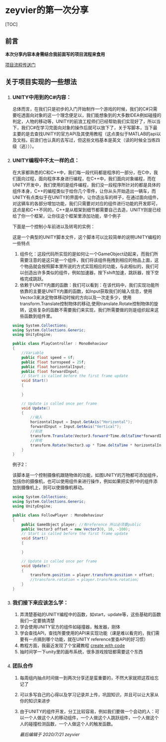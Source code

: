 # zeyvier的第一次分享

[TOC]



## 前言

**本次分享内容本身需结合我前面写的项目流程来食用**

[项目流程传送门](https://share.mubu.com/doc/3ArvCKpTB-x)

## 关于项目实现的一些想法

1. ### UNITY中用到的C#内容：

   总体而言，在我们只是初步的入门开始制作一个游戏的时候，我们的C#只需要吃透面向对象的这一个理念便足以，我们能想象到的大多数IDEA例如碰撞的判定，人物的移动等，UNITY的前浪工程师们已经帮助我们实现好了，所以当下，我们C#在学习完面向对象的操作后就可以放下了，关于写脚本，当下最主要的是去查找UNITY的官方API及其使用教程（这点类似于MATLAB的api以及文档，前浪们也认真的去写过，但这些文档基本是英文（读的时候全当练四级（逃）））。

2. ### UNITY编程中不太一样的点：

   在大家都熟悉的C和C++中，我们每一段代码都是程序的一部分，在C中，我们面向过程，面向程序本身进行编程，在C++中，我们面向对象编程，而在UNITY开发中，我们使用的是组件编程，我们没一段程序所针对的都是具体的组件本身，C++的编程类似于给你几个零件，让你从头开始造出一辆车，而UNITY有点类似于在UNITY的界面中，让你造出车的样子，在通过面向组件，对这辆车的各部分增加功能，我们只需要对对应的组件进行功能的开发即可，这点是和C++不同的，C++是从框架到细节都需要自己去造，UNITY则是已经给了你一个框架，让你往这个框架里添加功能，举个例子

   下面是一个控制小车前进以及转弯的实例：

   这是一个典型的UNITY脚本文件，这个脚本可以比较简单的说明UNITY编程的一些特点

   1. 组件化：这段代码所实现的是如何让一个GameObject动起来，而我们所需要注意的是这只是一个组件，我们将该组件拖拽到相应的物品上面，这个物品就会按照脚本里所说的方式实现相应的功能，与此相似的，我们可以创造出许多类似的组件，例如加速器，按下shift加速，跳跃器，按下空格完成跳跃。
   2. 依赖于UNITY内置的函数：我们可以看到：在该代码中，我们实现功能所依靠的主要是UNITY内置的函数，如Input获取我们的输入信息，使用Vector3来决定物体移动时候的方向以及一次走多少，使用transform.Translate控制物体的移动,使用translate.Rotate控制物体的旋转，这些复杂的函数不需要我们来实现，我们所需要做的则是组织起来这些函数到组件里。

   ```c#
   using System.Collections;
   using System.Collections.Generic;
   using UnityEngine;
   
   public class PlayController : MonoBehaviour
   {
       //Variable
       public float speed = 6f;
       public float turnspeed = 25f;
       public float horizontalInput;
       public float forwardInput;
       // Start is called before the first frame update
       void Start()
       {
           
       }
   
       // Update is called once per frame
       void Update()
       {
           //输入
           horizontalInput = Input.GetAxis("Horizontal");
           forwardInput = Input.GetAxis("Vertical");
           //前进
           transform.Translate(Vector3.forward*Time.deltaTime*forwardInput*turnspeed);
           //转弯
           transform.Rotate(Vector3.up * Time.deltaTime * horizontalInput*turnspeed);
       }
   }
   ```

   例子2：

   该脚本是一个控制摄像机跟随物体的功能，如图UNITY的万物都可添加组件，包括你的摄像机，也可以使用组件来进行操作，例如如果把实例1中的组件添加到摄像机上，则可以使摄像机移动。

   ```C#
   using System.Collections;
   using System.Collections.Generic;
   using UnityEngine;
   
   public class FollowPlayer : MonoBehaviour
   {
       public GameObject player; //有reference 所以必须要public
       public Vector3 offset = new Vector3(0, 10, -100);
       // Start is called before the first frame update
       void Start()
       {
           
       }
   
       // Update is called once per frame
       void Update()
       {
           transform.position = player.transform.position + offset;
           //transform.rotation = player.transform.rotation;
       }
   }
   ```

   

3. ### 我们接下来应该怎么学：

   1. 弄清楚基础的UNITY编程中的函数，如start，update等，这些基础的函数我们一定要搞清楚
   2. 学会使用UNITY官方的组件如碰撞器，触发器，刚体
   3. 学会查找API，查找所要使用的API来实现功能（课是难以看完的，我们需要有一点搞到哪个功能，就在UNITY reference里查API的好习惯）
   4. 教程方面，我最近发现了个宝藏教程  [create with code](https://learn.unity.com/course/create-with-code?uv=2018.4)
   5. 抽时间学一下unity里的画布系统，很多游戏按钮都需要这个东西

4. ### 团队合作

   1. 每周组内抽点时间做一到两次分享还是蛮重要的，不然大家就把这茬给忘记了

   2. 可以多写自己的心得以及学习记录并上传，巩固知识，并且可以让大家从你的知识来进步

   3. 由于UNITY的组件开发，分工比较容易，例如我们要做一个会动的人：可以一个人做这个人的移动组件，一个人做这个人跳跃组件，一个人做这个人的碰撞检测函数，一个人做这个人的触发函数。

      *最后编辑于 2020/7/21 zeyvier*
